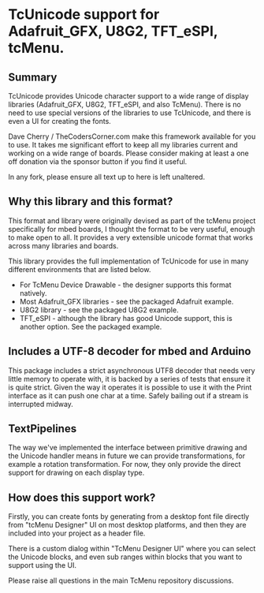 # TcUnicode support for Adafruit_GFX, U8G2, TFT_eSPI, tcMenu.

## Summary

TcUnicode provides Unicode character support to a wide range of display libraries (Adafruit_GFX, U8G2, TFT_eSPI, and also TcMenu). There is no need to use special versions of the libraries to use TcUnicode, and there is even a UI for creating the fonts. 

Dave Cherry / TheCodersCorner.com make this framework available for you to use. It takes me significant effort to keep all my libraries current and working on a wide range of boards. Please consider making at least a one off donation via the sponsor button if you find it useful.

In any fork, please ensure all text up to here is left unaltered.

## Why this library and this format?

This format and library were originally devised as part of the tcMenu project specifically for mbed boards, I thought the format to be very useful, enough to make open to all. It provides a very extensible unicode format that works across many libraries and boards.

This library provides the full implementation of TcUnicode for use in many different environments that are listed below.

* For TcMenu Device Drawable - the designer supports this format natively.
* Most Adafruit_GFX libraries - see the packaged Adafruit example.
* U8G2 library - see the packaged U8G2 example.
* TFT_eSPI - although the library has good Unicode support, this is another option. See the packaged example.

## Includes a UTF-8 decoder for mbed and Arduino

This package includes a strict asynchronous UTF8 decoder that needs very little memory to operate with, it is backed by a series of tests that ensure it is quite strict. Given the way it operates it is possible to use it with the Print interface as it can push one char at a time. Safely bailing out if a stream is interrupted midway.

## TextPipelines

The way we've implemented the interface between primitive drawing and the Unicode handler means in future we can provide transformations, for example a rotation transformation. For now, they only provide the direct support for drawing on each display type.

## How does this support work?

Firstly, you can create fonts by generating from a desktop font file directly from "tcMenu Designer" UI on most desktop platforms, and then they are included into your project as a header file.

There is a custom dialog within "TcMenu Designer UI" where you can select the Unicode blocks, and even sub ranges within blocks that you want to support using the UI.

Please raise all questions in the main TcMenu repository discussions.

